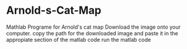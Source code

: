 # Arnold-s-Cat-Map
Mathlab Programe for Arnold's cat map
Download the image onto your computer.
copy the path for the downloaded image and paste it in the appropiate section of the matlab code
run the matlab code
